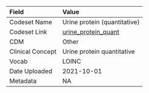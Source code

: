 |Field            |Value                        |
|:----------------|:----------------------------|
|Codeset Name     |Urine protein (quantitative) |
|Codeset Link     |[urine_protein_quant](https://github.com/PEDSnet/Variable-Dictionary/blob/main/lab_meas/urine_protein_quant.csv)|
|CDM              |Other                        |
|Clinical Concept |Urine protein quantitative   |
|Vocab            |LOINC                        |
|Date Uploaded    |2021-10-01                   |
|Metadata         |NA                           |
